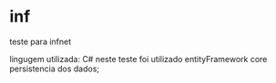 # inf

teste para infnet

lingugem utilizada: C#
neste teste foi utilizado entityFramework core persistencia dos dados;
